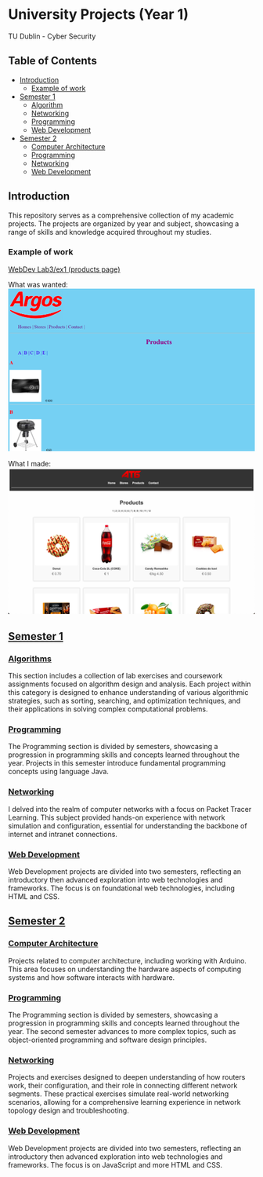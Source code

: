 # University Projects (Year 1)

TU Dublin - Cyber Security

## Table of Contents

- [Introduction](#introduction)
  - [Example of work](#example-of-work)
- [Semester 1](#semester-1)
  - [Algorithm](#algorithms)
  - [Networking](#networking)
  - [Programming](#programming)
  - [Web Development](#web-development)
- [Semester 2](#semester-2)
  - [Computer Architecture](#computer-architecture)
  - [Programming](#programming)
  - [Networking](#networking)
  - [Web Development](#web-development)

## Introduction

This repository serves as a comprehensive collection of my academic projects. The projects are organized by year and subject, showcasing a range of skills and knowledge acquired throughout my studies.

### Example of work

[WebDev Lab3/ex1 (products page)](/Year1/Sem1/WebDev/Lab3/ex1/)

What was wanted:
![Project Screenshot](/Year1/Examples/Sem1/WebDev/Lab3/Wanted%20Result.png)

What I made:
![Project Screenshot](/Year1/Examples/Sem1/WebDev/Lab3/My%20Result.png)

## [Semester 1](/Year1/Sem1/)

### [Algorithms](/Year1/Sem1/Algorithmic%20Problem%20Solving)

This section includes a collection of lab exercises and coursework assignments focused on algorithm design and analysis. Each project within this category is designed to enhance understanding of various algorithmic strategies, such as sorting, searching, and optimization techniques, and their applications in solving complex computational problems.

### [Programming](/Year1/Sem1/Fundamentals%20of%20Programming%201)

The Programming section is divided by semesters, showcasing a progression in programming skills and concepts learned throughout the year.
Projects in this semester introduce fundamental programming concepts using language Java.

### [Networking](/Year1/Sem1/Networking%20Basics)

I delved into the realm of computer networks with a focus on Packet Tracer Learning. This subject provided hands-on experience with network simulation and configuration, essential for understanding the backbone of internet and intranet connections.

### [Web Development](/Year1/Sem1/Web%20Development%20Fundamentals)

Web Development projects are divided into two semesters, reflecting an introductory then advanced exploration into web technologies and frameworks.
The focus is on foundational web technologies, including HTML and CSS.

## [Semester 2](/Year1/Sem2)

### [Computer Architecture](/Year1/Sem2/Computer%20Achitecture)

Projects related to computer architecture, including working with Arduino. This area focuses on understanding the hardware aspects of computing systems and how software interacts with hardware.

### [Programming](/Year1/Sem2/Fundamentals%20of%20Programming%202)

The Programming section is divided by semesters, showcasing a progression in programming skills and concepts learned throughout the year.
The second semester advances to more complex topics, such as object-oriented programming and software design principles.

### [Networking](/Year1/Sem2/Routers%20and%20Routing%20Basics)

Projects and exercises designed to deepen understanding of how routers work, their configuration, and their role in connecting different network segments. These practical exercises simulate real-world networking scenarios, allowing for a comprehensive learning experience in network topology design and troubleshooting.

### [Web Development](/Year1/Sem2/Web%20Development%20Client-Side)

Web Development projects are divided into two semesters, reflecting an introductory then advanced exploration into web technologies and frameworks.
The focus is on JavaScript and more HTML and CSS.
